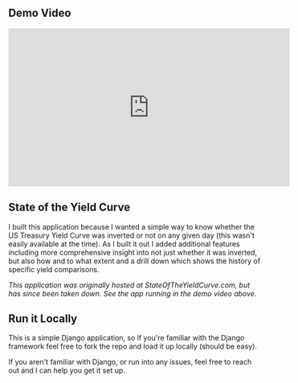 ## Demo Video

<iframe width="560" height="315" src="https://www.youtube.com/embed/vPrbPD6Cac8" frameborder="0" allow="accelerometer; autoplay; encrypted-media; gyroscope; picture-in-picture" allowfullscreen></iframe>

## State of the Yield Curve
I built this application because I wanted a simple way to know whether the US Treasury Yield Curve was inverted or not on any given day (this wasn't easily available at the time). As I built it out I added additional features including more comprehensive insight into not just whether it was inverted, but also how and to what extent and a drill down which shows the history of specific yield comparisons.

*This application was originally hosted at StateOfTheYieldCurve.com, but has since been taken down. See the app running in the demo video above.*

## Run it Locally

This is a simple Django application, so if you're familiar with the Django framework feel free to fork the repo and load it up locally (should be easy).

If you aren't familiar with Django, or run into any issues, feel free to reach out and I can help you get it set up.
